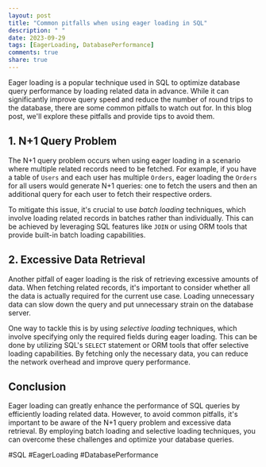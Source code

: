 ```yaml
---
layout: post
title: "Common pitfalls when using eager loading in SQL"
description: " "
date: 2023-09-29
tags: [EagerLoading, DatabasePerformance]
comments: true
share: true
---
```


Eager loading is a popular technique used in SQL to optimize database query performance by loading related data in advance. While it can significantly improve query speed and reduce the number of round trips to the database, there are some common pitfalls to watch out for. In this blog post, we'll explore these pitfalls and provide tips to avoid them.

## 1. N+1 Query Problem
The N+1 query problem occurs when using eager loading in a scenario where multiple related records need to be fetched. For example, if you have a table of `Users` and each user has multiple `Orders`, eager loading the `Orders` for all users would generate N+1 queries: one to fetch the users and then an additional query for each user to fetch their respective orders.

To mitigate this issue, it's crucial to use *batch loading* techniques, which involve loading related records in batches rather than individually. This can be achieved by leveraging SQL features like `JOIN` or using ORM tools that provide built-in batch loading capabilities.

## 2. Excessive Data Retrieval
Another pitfall of eager loading is the risk of retrieving excessive amounts of data. When fetching related records, it's important to consider whether all the data is actually required for the current use case. Loading unnecessary data can slow down the query and put unnecessary strain on the database server.

One way to tackle this is by using *selective loading* techniques, which involve specifying only the required fields during eager loading. This can be done by utilizing SQL's `SELECT` statement or ORM tools that offer selective loading capabilities. By fetching only the necessary data, you can reduce the network overhead and improve query performance.

## Conclusion
Eager loading can greatly enhance the performance of SQL queries by efficiently loading related data. However, to avoid common pitfalls, it's important to be aware of the N+1 query problem and excessive data retrieval. By employing batch loading and selective loading techniques, you can overcome these challenges and optimize your database queries.

#SQL #EagerLoading #DatabasePerformance